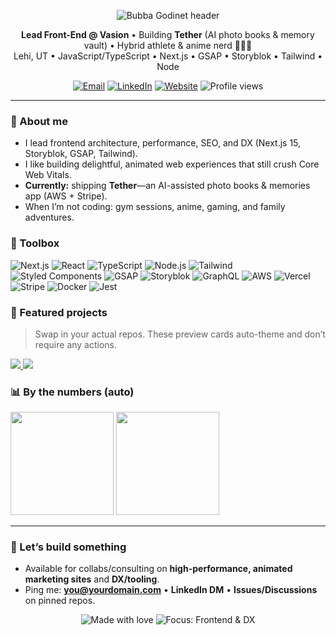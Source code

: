 <!-- Banner -->
<p align="center">
  <img src="https://capsule-render.vercel.app/api?type=waving&height=220&text=Bubba%20Godinet&fontAlignY=40&desc=Lead%20Frontend%20Engineer%20•%20Next.js%20%7C%20GSAP%20%7C%20Storyblok&descAlignY=65&color=0:0f172a,100:312e81&fontColor=ffffff&animation=fadeIn" alt="Bubba Godinet header" />
</p>

<!-- Quick Intro -->
<p align="center">
  <b>Lead Front-End @ Vasion</b> • Building <b>Tether</b> (AI photo books & memory vault) • Hybrid athlete & anime nerd 🎌🏋️‍♂️<br/>
  Lehi, UT • JavaScript/TypeScript • Next.js • GSAP • Storyblok • Tailwind • Node
</p>

<p align="center">
  <a href="mailto:you@yourdomain.com"><img alt="Email" src="https://img.shields.io/badge/Email-hello%40yourdomain.com-0b7285?style=for-the-badge&logo=gmail&logoColor=white"></a>
  <a href="https://www.linkedin.com/in/your-linkedin/"><img alt="LinkedIn" src="https://img.shields.io/badge/LinkedIn-Connect-0a66c2?style=for-the-badge&logo=linkedin&logoColor=white"></a>
  <a href="https://yourwebsite.com"><img alt="Website" src="https://img.shields.io/badge/Website-portfolio-111827?style=for-the-badge&logo=vercel&logoColor=white"></a>
  <img alt="Profile views" src="https://komarev.com/ghpvc/?username=<your-username>&style=for-the-badge&color=6b21a8">
</p>

---

### 👋 About me
- I lead frontend architecture, performance, SEO, and DX (Next.js 15, Storyblok, GSAP, Tailwind).
- I like building delightful, animated web experiences that still crush Core Web Vitals.
- **Currently:** shipping **Tether**—an AI-assisted photo books & memories app (AWS + Stripe).
- When I’m not coding: gym sessions, anime, gaming, and family adventures.

### 🧰 Toolbox
<p>
  <!-- Core -->
  <img alt="Next.js" src="https://img.shields.io/badge/Next.js-111827?style=for-the-badge&logo=next.js&logoColor=white"/>
  <img alt="React" src="https://img.shields.io/badge/React-0d9488?style=for-the-badge&logo=react&logoColor=white"/>
  <img alt="TypeScript" src="https://img.shields.io/badge/TypeScript-2563eb?style=for-the-badge&logo=typescript&logoColor=white"/>
  <img alt="Node.js" src="https://img.shields.io/badge/Node.js-0f766e?style=for-the-badge&logo=nodedotjs&logoColor=white"/>
  <!-- Styling / Anim -->
  <img alt="Tailwind" src="https://img.shields.io/badge/Tailwind-0ea5e9?style=for-the-badge&logo=tailwindcss&logoColor=white"/>
  <img alt="Styled Components" src="https://img.shields.io/badge/styled--components-db2777?style=for-the-badge&logo=styledcomponents&logoColor=white"/>
  <img alt="GSAP" src="https://img.shields.io/badge/GSAP-22c55e?style=for-the-badge&logo=greensock&logoColor=white"/>
  <!-- CMS / Data -->
  <img alt="Storyblok" src="https://img.shields.io/badge/Storyblok-0ea5e9?style=for-the-badge&logo=storyblok&logoColor=white"/>
  <img alt="GraphQL" src="https://img.shields.io/badge/GraphQL-bf125d?style=for-the-badge&logo=graphql&logoColor=white"/>
  <!-- Cloud / DX -->
  <img alt="AWS" src="https://img.shields.io/badge/AWS-f59e0b?style=for-the-badge&logo=amazonaws&logoColor=white"/>
  <img alt="Vercel" src="https://img.shields.io/badge/Vercel-111827?style=for-the-badge&logo=vercel&logoColor=white"/>
  <img alt="Stripe" src="https://img.shields.io/badge/Stripe-635bff?style=for-the-badge&logo=stripe&logoColor=white"/>
  <img alt="Docker" src="https://img.shields.io/badge/Docker-0ea5e9?style=for-the-badge&logo=docker&logoColor=white"/>
  <img alt="Jest" src="https://img.shields.io/badge/Jest-7c3aed?style=for-the-badge&logo=jest&logoColor=white"/>
</p>

### 🚀 Featured projects
> Swap in your actual repos. These preview cards auto-theme and don’t require any actions.

<p align="left">
  <a href="https://github.com/<your-username>/tether">
    <img src="https://github-readme-stats.vercel.app/api/pin/?username=bubbagodinet&repo=tether&theme=tokyonight&hide_border=true" />
  </a>
  <a href="https://github.com/<your-username>/portfolio">
    <img src="https://github-readme-stats.vercel.app/api/pin/?username=bubbagodinet&repo=portfolio&theme=tokyonight&hide_border=true" />
  </a>
</p>

### 📊 By the numbers (auto)
<p>
  <img height="165" src="https://github-readme-stats.vercel.app/api?username=bubbagodinet&show_icons=true&theme=tokyonight&hide_border=true&hide_title=true" />
  <img height="165" src="https://github-readme-stats.vercel.app/api/top-langs/?username=bubbagodinet&layout=compact&theme=tokyonight&hide_border=true" />
</p>

---

### 💬 Let’s build something
- Available for collabs/consulting on **high-performance, animated marketing sites** and **DX/tooling**.
- Ping me: **you@yourdomain.com** • **LinkedIn DM** • **Issues/Discussions** on pinned repos.

<!-- Footer badges -->
<p align="center">
  <img alt="Made with love" src="https://img.shields.io/badge/Made%20with%20%F0%9F%92%9A%20in%20Utah-111827?style=flat-square">
  <img alt="Focus: Frontend & DX" src="https://img.shields.io/badge/Focus-Frontend%20%26%20DX-312e81?style=flat-square">
</p>
